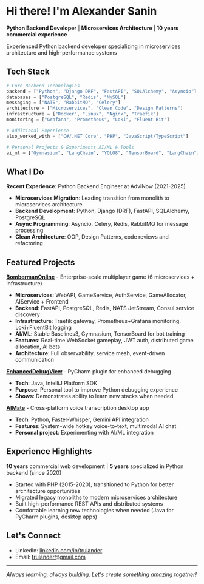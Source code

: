 # Hi there! I'm Alexander Sanin

**Python Backend Developer** | **Microservices Architecture** | **10 years commercial experience**

Experienced Python backend developer specializing in microservices architecture and high-performance systems

## Tech Stack

```python
# Core Backend Technologies
backend = ["Python", "Django DRF", "FastAPI", "SQLAlchemy", "Asyncio"]
databases = ["PostgreSQL", "Redis", "MySQL"]
messaging = ["NATS", "RabbitMQ", "Celery"]
architecture = ["Microservices", "Clean Code", "Design Patterns"]
infrastructure = ["Docker", "Linux", "Nginx", "Traefik"]
monitoring = ["Grafana", "Prometheus", "Loki", "Fluent Bit"]

# Additional Experience
also_worked_with = ["C#/.NET Core", "PHP", "JavaScript/TypeScript"]

# Personal Projects & Experiments AI/ML & Tools  
ai_ml = ["Gymnasium", "LangChain", "YOLO8", "TensorBoard", "LangChain"]
```


## What I Do

**Recent Experience**: Python Backend Engineer at AdviNow (2021-2025)
- **Microservices Migration**: Leading transition from monolith to microservices architecture
- **Backend Development**: Python, Django (DRF), FastAPI, SQLAlchemy, PostgreSQL
- **Async Programming**:  Asyncio, Celery, Redis, RabbitMQ for message processing
- **Clean Architecture**: OOP, Design Patterns, code reviews and refactoring

## Featured Projects

**[BombermanOnline](https://github.com/trulander/BombermanOnline)** - Enterprise-scale multiplayer game (6 microservices + infrastructure)
- **Microservices**: WebAPI, GameService, AuthService, GameAllocator, AIService + Frontend  
- **Backend**: FastAPI, PostgreSQL, Redis, NATS JetStream, Consul service discovery
- **Infrastructure**: Traefik gateway, Prometheus+Grafana monitoring, Loki+FluentBit logging
- **AI/ML**: Stable Baselines3, Gymnasium, TensorBoard for bot training
- **Features**: Real-time WebSocket gameplay, JWT auth, distributed game allocation, AI bots
- **Architecture**: Full observability, service mesh, event-driven communication

**[EnhancedDebugView](https://github.com/trulander/EnhancedDebugView)** - PyCharm plugin for enhanced debugging
- **Tech**: Java, IntelliJ Platform SDK
- **Purpose**: Personal tool to improve Python debugging experience
- **Shows**: Demonstrates ability to learn new stacks when needed

**[AIMate](https://github.com/trulander/AIMate)** - Cross-platform voice transcription desktop app
- **Tech**: Python, Faster-Whisper, Gemini API integration
- **Features**: System-wide hotkey voice-to-text, multimodal AI chat
- **Personal project**: Experimenting with AI/ML integration

## Experience Highlights

**10 years** commercial web development | **5 years** specialized in Python backend (since 2020)
- Started with PHP (2015-2020), transitioned to Python for better architecture opportunities
- Migrated legacy monoliths to modern microservices architecture  
- Built high-performance REST APIs and distributed systems
- Comfortable learning new technologies when needed (Java for PyCharm plugins, desktop apps)


## Let's Connect

- LinkedIn: [linkedin.com/in/trulander](https://www.linkedin.com/in/trulander/)
- Email: trulander@gmail.com

---

*Always learning, always building. Let's create something amazing together!*
